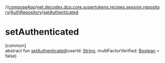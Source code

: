 //[composeApp](../../../index.md)/[net.decodex.dcp.core.supertokens.recipes.session.repository](../index.md)/[AuthRepository](index.md)/[setAuthenticated](set-authenticated.md)

# setAuthenticated

[common]\
abstract fun [setAuthenticated](set-authenticated.md)(userId: [String](https://kotlinlang.org/api/latest/jvm/stdlib/kotlin/-string/index.html), multiFactorVerified: [Boolean](https://kotlinlang.org/api/latest/jvm/stdlib/kotlin/-boolean/index.html) = false)
